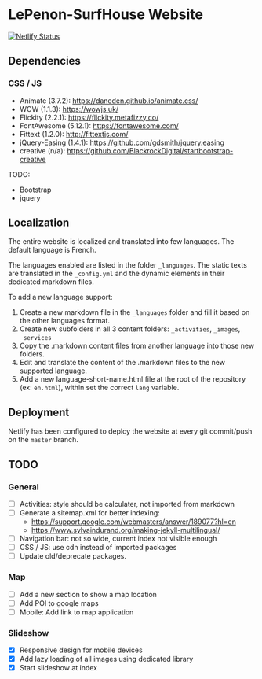 # LePenon-SurfHouse Website

[![Netlify Status](https://api.netlify.com/api/v1/badges/b82dcde1-3fc8-471f-8352-227a06973b05/deploy-status)](https://app.netlify.com/sites/lepenon-surfhouse/deploys)

## Dependencies

### CSS / JS

- Animate (3.7.2): https://daneden.github.io/animate.css/
- WOW (1.1.3): https://wowjs.uk/
- Flickity (2.2.1): https://flickity.metafizzy.co/
- FontAwesome (5.12.1): https://fontawesome.com/
- Fittext (1.2.0): http://fittextjs.com/
- jQuery-Easing (1.4.1): https://github.com/gdsmith/jquery.easing
- creative (n/a): https://github.com/BlackrockDigital/startbootstrap-creative

TODO:
- Bootstrap
- jquery

## Localization

The entire website is localized and translated into few languages.
The default language is French.

The languages enabled are listed in the folder `_languages`. The static texts are translated in the `_config.yml` and the dynamic elements in their dedicated markdown files.

To add a new language support:
1. Create a new markdown file in the `_languages` folder and fill it based on the other languages format.
2. Create new subfolders in all 3 content folders: `_activities`, `_images`, `_services`
3. Copy the .markdown content files from another language into those new folders.
4. Edit and translate the content of the .markdown files to the new supported language.
5. Add a new language-short-name.html file at the root of the repository (ex: `en.html`), within set the correct `lang` variable.

## Deployment

Netlify has been configured to deploy the website at every git commit/push on the `master` branch.

## TODO

### General
- [ ] Activities: style should be calculater, not imported from markdown
- [ ] Generate a sitemap.xml for better indexing:
	- https://support.google.com/webmasters/answer/189077?hl=en
	- https://www.sylvaindurand.org/making-jekyll-multilingual/
- [ ] Navigation bar: not so wide, current index not visible enough
- [ ] CSS / JS: use cdn instead of imported packages
- [ ] Update old/deprecate packages.

### Map
- [ ] Add a new section to show a map location
- [ ] Add POI to google maps
- [ ] Mobile: Add link to map application

### Slideshow
- [x] Responsive design for mobile devices
- [x] Add lazy loading of all images using dedicated library
- [x] Start slideshow at index
